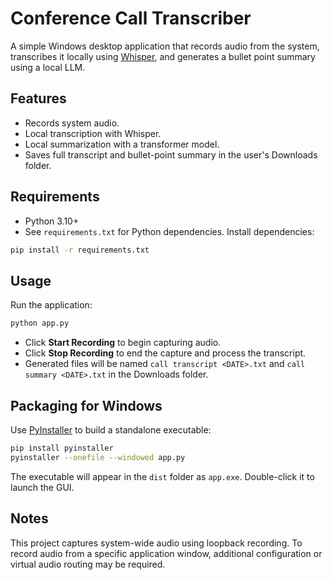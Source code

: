 # Conference Call Transcriber
A simple Windows desktop application that records audio from the system, transcribes it locally using [Whisper](https://github.com/openai/whisper), and generates a bullet point summary using a local LLM.
## Features
- Records system audio.
- Local transcription with Whisper.
- Local summarization with a transformer model.
- Saves full transcript and bullet-point summary in the user's Downloads folder.
## Requirements
- Python 3.10+
- See `requirements.txt` for Python dependencies.
Install dependencies:
```bash
pip install -r requirements.txt
```
## Usage
Run the application:
```bash
python app.py
```
- Click **Start Recording** to begin capturing audio.
- Click **Stop Recording** to end the capture and process the transcript.
- Generated files will be named `call transcript <DATE>.txt` and `call summary <DATE>.txt` in the Downloads folder.
## Packaging for Windows
Use [PyInstaller](https://pyinstaller.org/) to build a standalone executable:
```bash
pip install pyinstaller
pyinstaller --onefile --windowed app.py
```
The executable will appear in the `dist` folder as `app.exe`. Double-click it to launch the GUI.
## Notes
This project captures system-wide audio using loopback recording. To record audio from a specific application window, additional configuration or virtual audio routing may be required.